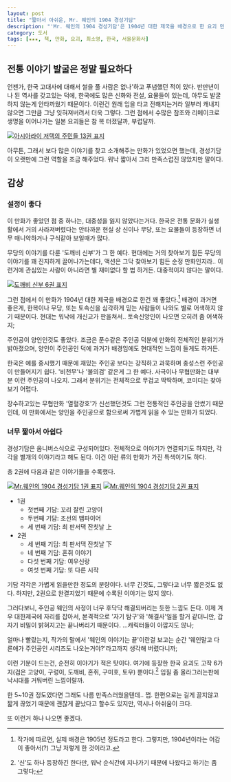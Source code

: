 ```yaml
---
layout: post
title: "짧아서 아쉬운, Mr. 웨인의 1904 경성기담"
description: "'Mr. 웨인의 1904 경성기담'은 1904년 대한 제국을 배경으로 한 요괴 만화다."
category: 도서
tags: [★★★, 책, 만화, 요괴, 최소영, 한국, 서울문화사]
---
```


## 전통 이야기 발굴은 정말 필요하다

언젠가, 한국 고대사에 대해서 썰을 풀 사람은 없나'하고 푸념했던 적이 있다.
반만년이나 된 역사를 갖고있는 덕에, 한국에도 많은 신화와 전설, 요물들이 있는데, 아무도 발굴하지 않는게 안타까웠기 때문이다.
이런건 원래 입을 타고 전해지는거라 일부러 캐내지 않으면 그만큼 그냥 잊혀져버려서 더욱 그렇다.
그런 점에서 수많은 참조와 리메이크로 생명을 이어나가는 일본 요괴들은 참 복 터졌달까, 부럽달까.

[![아시아라이 저택의 주민들 13권 표지](https://lh5.googleusercontent.com/-aM4h2RugXx8/VMOMUSuEdHI/AAAAAAAAOnk/KpmtBjCvjOQ/s300/ashiarai_13_kr.jpg "일본은 자국 뿐 아니라 전세계의 신화와 요괴를 잘도 주무르며 놀곤 한다. 이를위해 자료조사를 하기도 하고, 부족한것을 상상력으로 채우기도 하겠지.")](http://www.aladin.co.kr/shop/wproduct.aspx?ISBN=8954253482&ttbkey=ttbreznoa0249001&COPYPaper=1)

아무튼, 그래서 보다 많은 이야기를 찾고 소개해주는 만화가 있었으면 했는데, 경성기담이 오랫만에 그런 역할을 조금 해주었다.
워낙 짧아서 그리 만족스럽진 않았지만 말이다.


## 감상

### 설정이 좋다

이 만화가 좋았던 점 중 하나는, 대중성을 잃지 않았다는거다.
한국은 전통 문화가 실생활에서 거의 사라져버렸다는 안타까운 현실 상 신이나 무당, 또는 요물들이 등장하면 너무 매니악하거나 구식같아 보일때가 많다.

무당의 이야기를 다룬 '도깨비 신부'가 그 한 예다.
현대에는 거의 찾아보기 힘든 무당의 이야기를 꽤 진지하게 끌어나가는데다, 액션은 그닥 찾아보기 힘든 순정 만화인지라..
이런거에 관심있는 사람이 아니라면 별 재미없다 할 법 하거든.
대중적이지 않다는 말이다.

[![도깨비 신부 6권 표지](https://lh6.googleusercontent.com/-ycNQLbjaGnA/VMON2a8V_II/AAAAAAAAOoE/_doXiDNo8zY/s300/dokkaebibride_6.jpg "무당과 도깨비의 이야기를 진지하게 이야기를 풀어가지만, 관심있는 사람이 아니라면 재미없을 수 있다.")](http://www.aladin.co.kr/shop/wproduct.aspx?ISBN=8960521213&ttbkey=ttbreznoa0249001&COPYPaper=1)

그런 점에서 이 만화가 1904년 대한 제국을 배경으로 한건 꽤 좋았다.[^1]
배경이 과거면 좋은게, 한복이나 무당, 또는 토속신을 심각하게 믿는 사람들이 나와도 별로 어색하지 않기 때문이다.
현대는 워낙에 개신교가 판을쳐서.. 토속신앙인이 나오면 오히려 좀 어색하지;

[^1]: 작가에 따르면, 실제 배경은 1905년 정도라고 한다. 그렇지만, 1904년이라는 어감이 좋아서(?) 그냥 저렇게 한 것이라고.

주인공이 양인인것도 좋았다.
조금은 푼수같은 주인공 덕분에 만화의 전체적인 분위기가 밝아졌으며, 양인이 주인공인 덕에 과거가 배경임에도 현대적인 느낌이 들게도 하거든.
<!--
또한 노랑머리 파란눈의 외국인 캐릭터는 실제 과거 한국이라기보다는 과거와 현대가 뒤섞인 '가상의 판타지 세계'처럼 느껴지게 하기도 한다.
그래서 시대 배경과 다소 어긋나는 물건이 등장해도 얼렁뚱땅 넘어가게된다.
뭣하면, 외국에서 가져왔다고 할 수도 있기 때문이다.
과거의 이야기와 현대의 장치를 모두 허용함으로써 '역사'에 얶매이지 않고 자유로워진다는 말이다.
-->

한국은 예를 중시했기 때문에 재밌는 주인공 보다는 강직하고 과묵하며 충성스런 주인공이 만들어지기 쉽다.
'비천무'나 '불의검' 같은게 그 한 예다.
사극이나 무협만화는 대부분 이런 주인공이 나오지.
그래서 분위기는 전체적으로 무겁고 딱딱하며, 코미디는 찾아보기 어렵다.

장수하고있는 무협만화 '열혈강호'가 신선했던것도 그런 전통적인 주인공을 안썼기 때문인데, 이 만화에서는 양인을 주인공으로 함으로써 가볍게 읽을 수 있는 만화가 되었다.


### 너무 짧아서 아쉽다

경성기담은 옴니버스식으로 구성되어있다.
전체적으로 이야기가 연결되기도 하지만, 각각을 별개의 이야기라고 해도 된다.
이건 이런 류의 만화가 가진 특색이기도 하다.

총 2권에 다음과 같은 이야기들을 수록했다.

[![Mr.웨인의 1904 경성기담 1권 표지](https://lh6.googleusercontent.com/-k_SRHhbomk0/VMOQJuPMQnI/AAAAAAAAOoU/do0HgbLI_0c/s290/wayne1904story_1.jpg)](http://www.aladin.co.kr/shop/wproduct.aspx?ISBN=8926389871&ttbkey=ttbreznoa0249001&COPYPaper=1)
[![Mr.웨인의 1904 경성기담 2권 표지](http://image.aladin.co.kr/product/1184/7/cover/8926392341_1.jpg)](http://www.aladin.co.kr/shop/wproduct.aspx?ISBN=8926392341&ttbkey=ttbreznoa0249001&COPYPaper=1)

- 1권
  - 첫번째 기담: 꼬리 잘린 고양이
  - 두번째 기담: 조선의 뱀파이어
  - 세 번째 기담: 최 판서댁 잔칫날 上
- 2권
  - 세 번째 기담: 최 판서댁 잔칫날 下
  - 네 번째 기담: 혼쥐 이야기
  - 다섯 번째 기담: 여우신랑
  - 여섯 번째 기담: 또 다른 시작

기담 각각은 가볍게 읽을만한 정도의 분량이다.
너무 긴것도, 그렇다고 너무 짧은것도 없다.
하지만, 2권으로 완결지었기 때문에 수록된 이야기는 많지 않다.

그러다보니, 주인공 웨인의 사정이 너무 후닥닥 해결되버리는 듯한 느낌도 든다.
이제 겨우 대한제국에 자리를 잡아서, 본격적으로 '자기 탐구'와 '해결사'일을 할거 같더니만, 갑자기 비밀이 밝혀지고는 끝나버리기 때문이다.
...캐릭터들이 아깝지도 않나;

얼마나 빨랐는지, 작가의 말에서 '웨인의 이야기는 끝'이란걸 보고는 순간 '웨인말고 다른애가 주인공인 시리즈도 나오는거야?'라고까지 생각해 버렸다니까;

이런 기분이 드는건, 순전히 이야기가 적은 탓이다.
여기에 등장한 한국 요괴도 고작 6가지(검은 고양이, 구렁이, 도깨비, 혼쥐, 구미호, 토우) 뿐이다.[^2]
입질 좀 올라그러는판에 낙시대를 거둬버린 느낌이랄까.

[^2]: '신'도 하나 등장하긴 한다만, 워낙 순식간에 지나가기 때문에 나왔다고 하기는 좀 그렇다;

한 5~10권 정도였다면 그래도 나름 만족스러웠을텐데.. 쩝.
한편으로는 길게 끌지않고 짧게 끊었기 때문에 괜찮게 끝났다고 할수도 있지만, 역시나 아쉬움이 크다.

또 이런거 하나 나오면 좋겠다.
